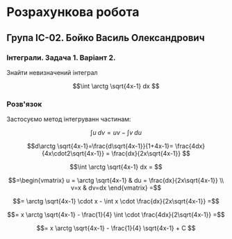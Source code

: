 # Розрахункова робота

## Група ІС-02. Бойко Василь Олександрович

### Інтеграли. Задача 1. Варіант 2.

Знайти невизначений інтеграл

$$\int \arctg \sqrt{4x-1} dx
$$

### Розв'язок

Застосуємо метод інтегруванн частинам:

$$\int u \; dv = uv - \int v \; du
$$

$$d\arctg \sqrt{4x-1}=\frac{d\sqrt{4x-1}}{1+4x-1}=
\frac{4dx}{4x\cdot2\sqrt{4x-1}} = \frac{dx}{2x\sqrt{4x-1}}
$$


$$\int \arctg \sqrt{4x-1} dx =
$$

$$=\begin{vmatrix}
   u = \arctg \sqrt{4x-1} & du = \frac{dx}{2x\sqrt{4x-1}} \\
   v=x & dv=dx
\end{vmatrix}
=$$

$$= \arctg \sqrt{4x-1} \cdot x - \int x \cdot \frac{dx}{2x\sqrt{4x-1}}
=$$

$$= x \arctg \sqrt{4x-1} - \frac{1}{4} \int  \cdot \frac{4dx}{2\sqrt{4x-1}}
=$$

$$= x \arctg \sqrt{4x-1} - \frac{1}{4} \sqrt{4x-1} + C
$$

